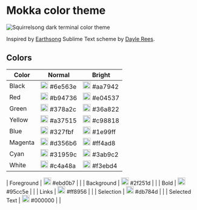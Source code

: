 # Mokka color theme

![Squirrelsong dark terminal color theme](squirrelsong_terminal.png)

Inspired by [Earthsong](https://github.com/daylerees/colour-schemes/blob/master/README.md#earthsong) Sublime Text scheme by [Dayle Rees](https://github.com/daylerees).


## Colors

| Color   | Normal      | Bright      |
| ------- | ----------- | ----------- |
| Black   | <img src="http://www.thecolorapi.com/id?format=svg&named=false&hex=6e563e" width="20" height="20" alt=""> #6e563e  | <img src="http://www.thecolorapi.com/id?format=svg&named=false&hex=aa7942" width="20" height="20" alt=""> #aa7942 | 
| Red     | <img src="http://www.thecolorapi.com/id?format=svg&named=false&hex=b94736" width="20" height="20" alt=""> #b94736   | <img src="http://www.thecolorapi.com/id?format=svg&named=false&hex=e04537" width="20" height="20" alt=""> #e04537  |
| Green   | <img src="http://www.thecolorapi.com/id?format=svg&named=false&hex=378a2c" width="20" height="20" alt=""> #378a2c   | <img src="http://www.thecolorapi.com/id?format=svg&named=false&hex=36a822" width="20" height="20" alt=""> #36a822  |
| Yellow  | <img src="http://www.thecolorapi.com/id?format=svg&named=false&hex=6e563e" width="20" height="20" alt=""> #a37515  | <img src="http://www.thecolorapi.com/id?format=svg&named=false&hex=c98818" width="20" height="20" alt=""> #c98818  |
| Blue    | <img src="http://www.thecolorapi.com/id?format=svg&named=false&hex=327fbf" width="20" height="20" alt=""> #327fbf | <img src="http://www.thecolorapi.com/id?format=svg&named=false&hex=1e99ff" width="20" height="20" alt=""> #1e99ff  |
| Magenta | <img src="http://www.thecolorapi.com/id?format=svg&named=false&hex=d356b6" width="20" height="20" alt=""> #d356b6  | <img src="http://www.thecolorapi.com/id?format=svg&named=false&hex=ff4ad8" width="20" height="20" alt=""> #ff4ad8  |
| Cyan    | <img src="http://www.thecolorapi.com/id?format=svg&named=false&hex=31959c" width="20" height="20" alt=""> #31959c  | <img src="http://www.thecolorapi.com/id?format=svg&named=false&hex=3ab9c2" width="20" height="20" alt=""> #3ab9c2  |
| White   | <img src="http://www.thecolorapi.com/id?format=svg&named=false&hex=c4a48a" width="20" height="20" alt=""> #c4a48a | <img src="http://www.thecolorapi.com/id?format=svg&named=false&hex=f3ebd4" width="20" height="20" alt=""> #f3ebd4 |

| Foreground | <img src="http://www.thecolorapi.com/id?format=svg&named=false&hex=ebd0b7" width="20" height="20" alt=""> #ebd0b7 | |
| Background | <img src="http://www.thecolorapi.com/id?format=svg&named=false&hex=2f251d" width="20" height="20" alt=""> #2f251d | |
| Bold    | <img src="http://www.thecolorapi.com/id?format=svg&named=false&hex=95cc5e" width="20" height="20" alt=""> #95cc5e | |
| Links    | <img src="http://www.thecolorapi.com/id?format=svg&named=false&hex=ff8956" width="20" height="20" alt=""> #ff8956 | |
| Selection | <img src="http://www.thecolorapi.com/id?format=svg&named=false&hex=db784d" width="20" height="20" alt=""> #db784d | |
| Selected Text | <img src="http://www.thecolorapi.com/id?format=svg&named=false&hex=000000" width="20" height="20" alt=""> #000000 | |
